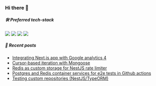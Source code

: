 ### Hi there 👋

<!--
**zsevic/zsevic** is a ✨ _special_ ✨ repository because its `README.md` (this file) appears on your GitHub profile.

Here are some ideas to get you started:

- 🔭 I’m currently working on ...
- 🌱 I’m currently learning ...
- 👯 I’m looking to collaborate on ...
- 🤔 I’m looking for help with ...
- 💬 Ask me about ...
- 📫 How to reach me: ...
- 😄 Pronouns: ...
- ⚡ Fun fact: ...
-->

##### :hammer_and_wrench: Preferred tech-stack
<img src="https://img.shields.io/badge/node.js%20-%2343853D.svg?&style=for-the-badge&logo=node.js&logoColor=white"/> <img src="https://img.shields.io/badge/typescript%20-%23007ACC.svg?&style=for-the-badge&logo=typescript&logoColor=white"/> <img src="https://img.shields.io/badge/nestjs%20-%23E0234E.svg?&style=for-the-badge&logo=nestjs&logoColor=white" /> <img src ="https://img.shields.io/badge/postgres-%23316192.svg?&style=for-the-badge&logo=postgresql&logoColor=white"/>

##### :pencil: Recent posts
<!-- BLOG-POST-LIST:START -->
- [Integrating Next.js app with Google analytics 4](https://sevic.dev/notes/nextjs-google-analytics-4/)
- [Cursor-based iteration with Mongoose](https://sevic.dev/notes/cursor-mongoose/)
- [Redis as custom storage for NestJS rate limiter](https://sevic.dev/notes/redis-nestjs-throttler/)
- [Postgres and Redis container services for e2e tests in Github actions](https://sevic.dev/notes/postgres-redis-github-actions/)
- [Testing custom repositories &lpar;NestJS/TypeORM&rpar;](https://sevic.dev/notes/testing-custom-repositories/)
<!-- BLOG-POST-LIST:END -->
